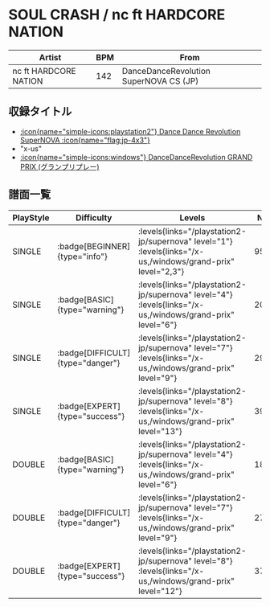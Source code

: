 # SOUL CRASH / nc ft HARDCORE NATION

|Artist|BPM|From|
|------|---|----|
|nc ft HARDCORE NATION|142|DanceDanceRevolution SuperNOVA CS (JP)|

## 収録タイトル

- [:icon{name="simple-icons:playstation2"} Dance Dance Revolution SuperNOVA :icon{name="flag:jp-4x3"}](/playstation2-jp/supernova)
- "x-us"
- [:icon{name="simple-icons:windows"} DanceDanceRevolution GRAND PRIX (グランプリプレー)](/windows/grand-prix)

## 譜面一覧

|PlayStyle|Difficulty|Levels|Notes|Movie|
|---------|----------|------|-----|-----|
|SINGLE| :badge[BEGINNER]{type="info"}| :levels{links="/playstation2-jp/supernova" level="1"} :levels{links="/x-us,/windows/grand-prix" level="2,3"}|95/0||
|SINGLE| :badge[BASIC]{type="warning"}| :levels{links="/playstation2-jp/supernova" level="4"} :levels{links="/x-us,/windows/grand-prix" level="6"}|206/6||
|SINGLE| :badge[DIFFICULT]{type="danger"}| :levels{links="/playstation2-jp/supernova" level="7"} :levels{links="/x-us,/windows/grand-prix" level="9"}|294/5||
|SINGLE| :badge[EXPERT]{type="success"}| :levels{links="/playstation2-jp/supernova" level="8"} :levels{links="/x-us,/windows/grand-prix" level="13"}|390/9||
|DOUBLE| :badge[BASIC]{type="warning"}| :levels{links="/playstation2-jp/supernova" level="4"} :levels{links="/x-us,/windows/grand-prix" level="6"}|184/11||
|DOUBLE| :badge[DIFFICULT]{type="danger"}| :levels{links="/playstation2-jp/supernova" level="7"} :levels{links="/x-us,/windows/grand-prix" level="9"}|272/8||
|DOUBLE| :badge[EXPERT]{type="success"}| :levels{links="/playstation2-jp/supernova" level="8"} :levels{links="/x-us,/windows/grand-prix" level="12"}|373/9||
